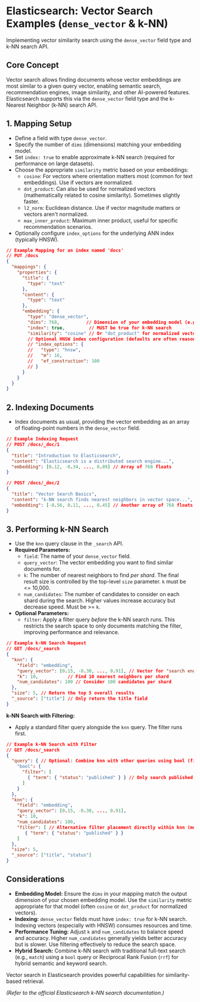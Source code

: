 # Elasticsearch: Vector Search Examples (`dense_vector` & k-NN)

Implementing vector similarity search using the `dense_vector` field type and k-NN search API.

## Core Concept

Vector search allows finding documents whose vector embeddings are most similar to a given query vector, enabling semantic search, recommendation engines, image similarity, and other AI-powered features. Elasticsearch supports this via the `dense_vector` field type and the k-Nearest Neighbor (k-NN) search API.

## 1. Mapping Setup

*   Define a field with type `dense_vector`.
*   Specify the number of `dims` (dimensions) matching your embedding model.
*   Set `index: true` to enable approximate k-NN search (required for performance on large datasets).
*   Choose the appropriate `similarity` metric based on your embeddings:
    *   `cosine`: For vectors where orientation matters most (common for text embeddings). Use if vectors are normalized.
    *   `dot_product`: Can also be used for normalized vectors (mathematically related to cosine similarity). Sometimes slightly faster.
    *   `l2_norm`: Euclidean distance. Use if vector magnitude matters or vectors aren't normalized.
    *   `max_inner_product`: Maximum inner product, useful for specific recommendation scenarios.
*   Optionally configure `index_options` for the underlying ANN index (typically HNSW).

```json
// Example Mapping for an index named 'docs'
// PUT /docs
{
  "mappings": {
    "properties": {
      "title": {
        "type": "text"
      },
      "content": {
        "type": "text"
      },
      "embedding": {
        "type": "dense_vector",
        "dims": 768,          // Dimension of your embedding model (e.g., 768 for some sentence-transformers)
        "index": true,         // MUST be true for k-NN search
        "similarity": "cosine" // Or "dot_product" for normalized vectors, or "l2_norm"
        // Optional HNSW index configuration (defaults are often reasonable)
        // "index_options": {
        //   "type": "hnsw",
        //   "m": 16,
        //   "ef_construction": 100
        // }
      }
    }
  }
}
```

## 2. Indexing Documents

*   Index documents as usual, providing the vector embedding as an array of floating-point numbers in the `dense_vector` field.

```json
// Example Indexing Request
// POST /docs/_doc/1
{
  "title": "Introduction to Elasticsearch",
  "content": "Elasticsearch is a distributed search engine...",
  "embedding": [0.12, -0.34, ..., 0.89] // Array of 768 floats
}

// POST /docs/_doc/2
{
  "title": "Vector Search Basics",
  "content": "k-NN search finds nearest neighbors in vector space...",
  "embedding": [-0.56, 0.11, ..., 0.45] // Another array of 768 floats
}
```

## 3. Performing k-NN Search

*   Use the `knn` query clause in the `_search` API.
*   **Required Parameters:**
    *   `field`: The name of your `dense_vector` field.
    *   `query_vector`: The vector embedding you want to find similar documents for.
    *   `k`: The number of nearest neighbors to find *per shard*. The final result size is controlled by the top-level `size` parameter. `k` must be <= 10,000.
    *   `num_candidates`: The number of candidates to consider on each shard during the search. Higher values increase accuracy but decrease speed. Must be >= `k`.
*   **Optional Parameters:**
    *   `filter`: Apply a filter query *before* the k-NN search runs. This restricts the search space to only documents matching the filter, improving performance and relevance.

```json
// Example k-NN Search Request
// GET /docs/_search
{
  "knn": {
    "field": "embedding",
    "query_vector": [0.15, -0.30, ..., 0.91], // Vector for "search engine concepts"
    "k": 10,           // Find 10 nearest neighbors per shard
    "num_candidates": 100 // Consider 100 candidates per shard
  },
  "size": 5, // Return the top 5 overall results
  "_source": ["title"] // Only return the title field
}
```

**k-NN Search with Filtering:**

*   Apply a standard filter query alongside the `knn` query. The filter runs first.

```json
// Example k-NN Search with Filter
// GET /docs/_search
{
  "query": { // Optional: Combine knn with other queries using bool (filter runs first)
    "bool": {
      "filter": [
        { "term": { "status": "published" } } // Only search published documents
      ]
    }
  },
  "knn": {
    "field": "embedding",
    "query_vector": [0.15, -0.30, ..., 0.91],
    "k": 10,
    "num_candidates": 100,
    "filter": [ // Alternative filter placement directly within knn (more efficient in some cases)
       { "term": { "status": "published" } }
    ]
  },
  "size": 5,
  "_source": ["title", "status"]
}
```

## Considerations

*   **Embedding Model:** Ensure the `dims` in your mapping match the output dimension of your chosen embedding model. Use the `similarity` metric appropriate for that model (often `cosine` or `dot_product` for normalized vectors).
*   **Indexing:** `dense_vector` fields must have `index: true` for k-NN search. Indexing vectors (especially with HNSW) consumes resources and time.
*   **Performance Tuning:** Adjust `k` and `num_candidates` to balance speed and accuracy. Higher `num_candidates` generally yields better accuracy but is slower. Use filtering effectively to reduce the search space.
*   **Hybrid Search:** Combine k-NN search with traditional full-text search (e.g., `match`) using a `bool` query or Reciprocal Rank Fusion (`rrf`) for hybrid semantic and keyword search.

Vector search in Elasticsearch provides powerful capabilities for similarity-based retrieval.

*(Refer to the official Elasticsearch k-NN search documentation.)*